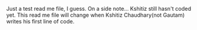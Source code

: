 Just a test read me file, I guess. On a side note... Kshitiz still hasn't coded yet. This read me file will change when Kshitiz Chaudhary(not Gautam) writes his first line of code. 